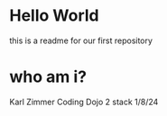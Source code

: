 # Hello World

this is a readme for our first repository

# who am i?

Karl Zimmer
Coding Dojo 2 stack 1/8/24

